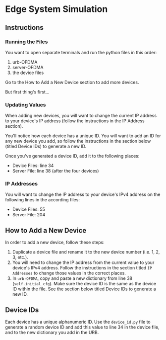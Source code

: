 # Edge System Simulation

## Instructions

### Running the Files

You want to open separate terminals and run the python files in this order:
1. urb-OFDMA
2. server-OFDMA
3. the device files

Go to the How to Add a New Device section to add more devices.

But first thing's first...

### Updating Values

When adding new devices, you will want to change the current IP address to your device's IP address (follow the instructions in the IP Address section).

You'll notice how each device has a unique ID. You will want to add an ID for any new device you add, so follow the instructions in the section below (titled Device IDs) to generate a new ID.

Once you've generated a device ID, add it to the following places:

- Device Files: line 34
- Server File: line 38 (after the four devices)

### IP Addresses

You will want to change the IP address to your device's IPv4 address on the following lines in the according files:

- Device Files: 55
- Server File: 204

## How to Add a New Device

In order to add a new device, follow these steps:

1. Duplicate a device file and rename it to the new device number (i.e. 1, 2, 3, etc.).
2. You will need to change the IP address from the current value to your device's IPv4 address. Follow the instructions in the section titled `IP Addresses` to change those values in the correct places.
3. In `urb-OFDMA`, copy and paste a new dictionary from line 38 (`self.initial_cfg`). Make sure the device ID is the same as the device ID within the file. See the section below titled Device IDs to generate a new ID.

## Device IDs

Each device has a unique alphanumeric ID. Use the `device_id.py` file to generate a random device ID and add this value to line 34 in the device file, and to the new dictionary you add in the URB.
